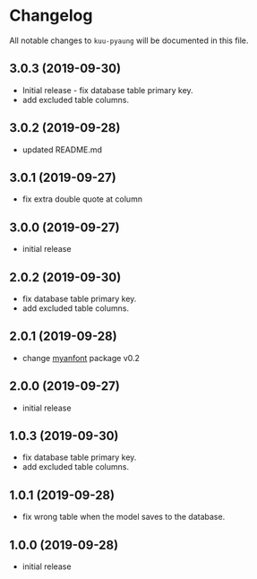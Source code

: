 # Changelog

All notable changes to `kuu-pyaung` will be documented in this file.

##  3.0.3 (2019-09-30)
- Initial release	- fix database table primary key.
- add excluded table columns.

##  3.0.2 (2019-09-28)
- updated README.md

##  3.0.1 (2019-09-27)
- fix extra double quote at column

##  3.0.0 (2019-09-27)
- initial release

##  2.0.2 (2019-09-30)
- fix database table primary key.
- add excluded table columns.

##  2.0.1 (2019-09-28)
- change [myanfont](https://github.com/tintnaingwinn/MyanFont) package v0.2

##  2.0.0 (2019-09-27)
- initial release

##  1.0.3 (2019-09-30)
- fix database table primary key.
- add excluded table columns.

##  1.0.1 (2019-09-28)
- fix wrong table when the model saves to the database.

##  1.0.0 (2019-09-28)
- initial release
